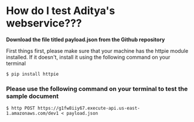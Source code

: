  # How do I test Aditya's webservice???
**Download the file titled payload.json from the Github repository**

First things first, please make sure that your machine has the httpie module installed. If it doesn't, install it using the following command on your terminal
 ```
 $ pip install httpie
 ```
 
 ### Please use the following command on your terminal to test the sample document
 ```
 $ http POST https://g1fw8iiy67.execute-api.us-east-1.amazonaws.com/dev1 < payload.json
 ```
 

